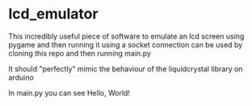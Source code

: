 # lcd_emulator
This incredibly useful piece of software to emulate an lcd screen using pygame and then running it using a socket connection can be used by cloning this repo and then running main.py

It should "perfectly" mimic the behaviour of the liquidcrystal library on arduino

In main.py you can see Hello, World!
